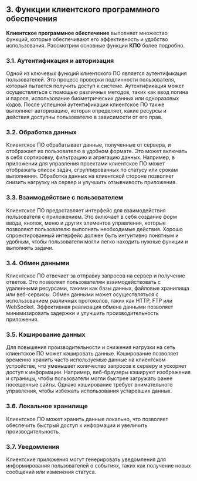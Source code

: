 ## 3. Функции клиентского программного обеспечения

__Клиентское программное обеспечение__ выполняет множество функций, которые обеспечивают его эффективность и удобство использования. Рассмотрим основные функции __КПО__ более подробно.

### 3.1. Аутентификация и авторизация

Одной из ключевых функций клиентского ПО является аутентификация пользователей. Это процесс проверки подлинности пользователя, который пытается получить доступ к системе. Аутентификация может осуществляться с помощью различных методов, таких как ввод логина и пароля, использование биометрических данных или одноразовых кодов. После успешной аутентификации клиентское ПО также выполняет авторизацию, которая определяет, какие ресурсы и действия доступны пользователю в зависимости от его прав.

### 3.2. Обработка данных

Клиентское ПО обрабатывает данные, полученные от сервера, и отображает их пользователю в удобном формате. Это может включать в себя сортировку, фильтрацию и агрегацию данных. Например, в приложении для управления проектами клиентское ПО может отображать список задач, сгруппированных по статусу или срокам выполнения. Обработка данных на клиентской стороне позволяет снизить нагрузку на сервер и улучшить отзывчивость приложения.

### 3.3. Взаимодействие с пользователем

Клиентское ПО предоставляет интерфейс для взаимодействия пользователя с приложением. Это включает в себя создание форм ввода, кнопок, меню и других элементов управления, которые позволяют пользователю выполнять необходимые действия. Хорошо спроектированный интерфейс должен быть интуитивно понятным и удобным, чтобы пользователи могли легко находить нужные функции и выполнять задачи.

### 3.4. Обмен данными

Клиентское ПО отвечает за отправку запросов на сервер и получение ответов. Это позволяет пользователям взаимодействовать с удаленными ресурсами, такими как базы данных, файловые хранилища или веб-сервисы. Обмен данными может осуществляться с использованием различных протоколов, таких как HTTP, FTP или WebSocket. Эффективная реализация обмена данными позволяет минимизировать задержки и улучшить производительность приложения.

### 3.5. Кэширование данных

Для повышения производительности и снижения нагрузки на сеть клиентское ПО может кэшировать данные. Кэширование позволяет временно хранить часто используемые данные на клиентском устройстве, что уменьшает количество запросов к серверу и ускоряет доступ к информации. Например, веб-браузеры кэшируют изображения и страницы, чтобы пользователи могли быстрее загружать ранее посещенные сайты. Однако кэширование требует внимательного управления, чтобы избежать использования устаревших данных.


### 3.6. Локальное хранилище

Клиентское ПО может хранить данные локально, что позволяет обеспечить быстрый доступ к информации и увеличить производительность.


### 3.7. Уведомления

Клиентские приложения могут генерировать уведомления для информирования пользователей о событиях, таких как получение новых сообщений или изменения статуса.

